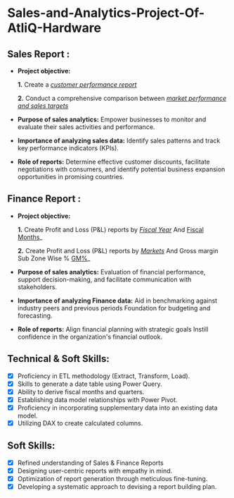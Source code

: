 # Sales-and-Analytics-Project-Of-AtliQ-Hardware
## Sales Report :


- **Project objective:** 

    **1.** Create a _[customer performance report](https://github.com/bhushan1011/Sales-and-Analytics-Project-Of-AtliQ-Hardware/blob/main/1%20Sales%20Customer%20Performance%20Report.pdf)_ 

    **2.** Conduct a comprehensive comparison between _[market performance and sales targets](https://github.com/bhushan1011/Sales-and-Analytics-Project-Of-AtliQ-Hardware/blob/main/2%20Market%20Performance%20Vs%20target%20report.pdf)_

- **Purpose of sales analytics:** Empower businesses to monitor and evaluate their sales activities and performance.

- **Importance of analyzing sales data:** Identify sales patterns and track key performance indicators (KPIs).

- **Role of reports:** Determine effective customer discounts, facilitate negotiations with consumers, and identify potential business expansion opportunities in promising countries.


## Finance Report :

- **Project objective:** 

    **1.** Create Profit and Loss (P&L) reports by _[Fiscal Year](https://github.com/bhushan1011/Sales-and-Analytics-Project-Of-AtliQ-Hardware/blob/main/3%20P%20%26%20L%20Year.pdf)_ And [Fiscal Months](https://github.com/bhushan1011/Sales-and-Analytics-Project-Of-AtliQ-Hardware/blob/main/4%20P%26L%20Months.pdf)_ 

   **2.** Create Profit and Loss (P&L) reports by _[Markets](https://github.com/bhushan1011/Sales-and-Analytics-Project-Of-AtliQ-Hardware/blob/main/5%20P%20%26%20L%20Markets.pdf)_
           And Gross margin Sub Zone Wise % [GM%](https://github.com/bhushan1011/Sales-and-Analytics-Project-Of-AtliQ-Hardware/blob/main/6%20Gross%20margin%20sub_zone%20Wise.pdf)_
   
- **Purpose of sales analytics:** Evaluation of financial performance, support decision-making, and facilitate communication with stakeholders.

- **Importance of analyzing Finance data:** Aid in benchmarking against industry peers and previous periods Foundation for budgeting and forecasting.

- **Role of reports:** Align financial planning with strategic goals Instill confidence in the organization's financial outlook.


## Technical & Soft Skills:
- [x]	Proficiency in ETL methodology (Extract, Transform, Load).
- [x]	Skills to generate a date table using Power Query.
- [x]	Ability to derive fiscal months and quarters.
- [x]	Establishing data model relationships with Power Pivot.
- [x]	Proficiency in incorporating supplementary data into an existing data model.
- [x]	Utilizing DAX to create calculated columns.

## Soft Skills:
- [x]	Refined understanding of Sales & Finance Reports
- [x]	Designing user-centric reports with empathy in mind.
- [x]	Optimization of report generation through meticulous fine-tuning.
- [x]	Developing a systematic approach to devising a report building plan.
